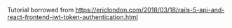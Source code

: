 Tutorial borrowed from
https://ericlondon.com/2018/03/18/rails-5-api-and-react-frontend-jwt-token-authentication.html
